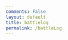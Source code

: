 ```yaml
---
comments: False
layout: default
title: battlelog
permalink: /battleLog
---
```


<script>
 const myHeaders = new Headers();
myHeaders.append("cache-control", "max-age=120");
myHeaders.append("content-type", "application/json; charset=utf-8");
myHeaders.append("Authorization", "eyJ0eXAiOiJKV1QiLCJhbGciOiJIUzUxMiIsImtpZCI6IjI4YTMxOGY3LTAwMDAtYTFlYi03ZmExLTJjNzQzM2M2Y2NhNSJ9.eyJpc3MiOiJzdXBlcmNlbGwiLCJhdWQiOiJzdXBlcmNlbGw6Z2FtZWFwaSIsImp0aSI6ImZhNWNiNjk0LTQxNTUtNDljOS1iNWUxLTk3ZDFlNjc2ZDVjNSIsImlhdCI6MTcxNjU4MjM3Miwic3ViIjoiZGV2ZWxvcGVyL2U4MzAxMjJjLTkzZTMtYjFmYi00NTQ4LTA1ZjI3ZDQ3YTZiMSIsInNjb3BlcyI6WyJicmF3bHN0YXJzIl0sImxpbWl0cyI6W3sidGllciI6ImRldmVsb3Blci9zaWx2ZXIiLCJ0eXBlIjoidGhyb3R0bGluZyJ9LHsiY2lkcnMiOlsiMTQ2LjcwLjE3NC42NyJdLCJ0eXBlIjoiY2xpZW50In1dfQ.yZzeG-mra89lXH-jX2Mt7Hz6RXtwun5muc3ol3BsWRvLGUW2CuPfV0lQS992mxYeYMUEU38Dpe08c4YGdCae3A");
myHeaders.append("Access-Control-Allow-Origin", "*")

const requestOptions = {
  method: "GET",
  headers: myHeaders,
  redirect: "follow"


};

fetch("https://api.brawlstars.com/v1/players/%238Q29VUJJP/battlelog", requestOptions)
  .then((response) => response.text())
  .then((result) => console.log(result))
  .catch((error) => console.error(error));
</script>
